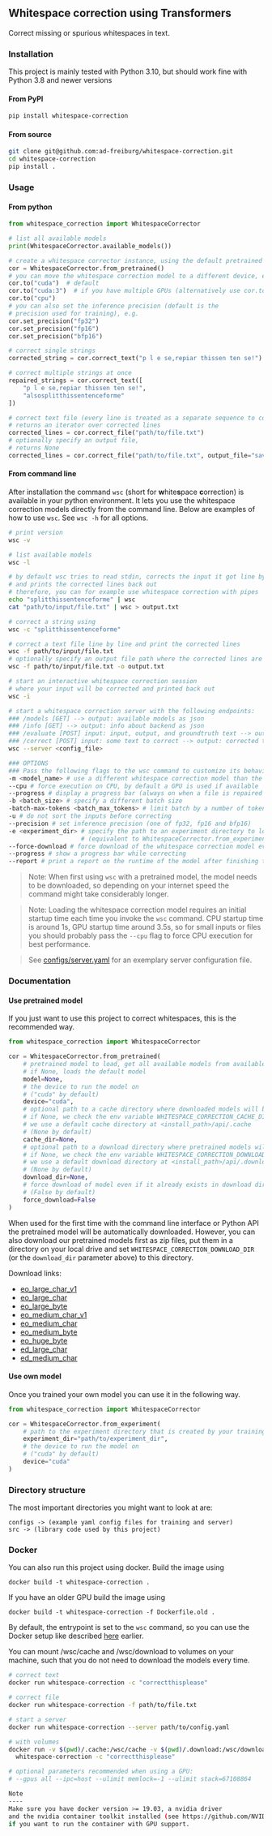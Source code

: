 ## Whitespace correction using Transformers

Correct missing or spurious whitespaces in text.

### Installation

This project is mainly tested with Python 3.10, but should work fine with Python 3.8 and newer versions

#### From PyPI

```bash
pip install whitespace-correction
```

#### From source

```bash
git clone git@github.com:ad-freiburg/whitespace-correction.git
cd whitespace-correction
pip install .

```

### Usage

#### From python

```python
from whitespace_correction import WhitespaceCorrector

# list all available models
print(WhitespaceCorrector.available_models())

# create a whitespace corrector instance, using the default pretrained model
cor = WhitespaceCorrector.from_pretrained()
# you can move the whitespace correction model to a different device, e.g.
cor.to("cuda")  # default
cor.to("cuda:3")  # if you have multiple GPUs (alternatively use cor.to(3))
cor.to("cpu")
# you can also set the inference precision (default is the 
# precision used for training), e.g.
cor.set_precision("fp32")
cor.set_precision("fp16")
cor.set_precision("bfp16")

# correct single strings
corrected_string = cor.correct_text("p l e se,repiar thissen ten se!")

# correct multiple strings at once
repaired_strings = cor.correct_text([
    "p l e se,repiar thissen ten se!",
    "alsosplitthissentenceforme"
])

# correct text file (every line is treated as a separate sequence to correct),
# returns an iterator over corrected lines
corrected_lines = cor.correct_file("path/to/file.txt")
# optionally specify an output file,
# returns None
corrected_lines = cor.correct_file("path/to/file.txt", output_file="save/output/here.txt")
```

#### From command line

After installation the command `wsc` (short for **w**hite**s**pace **c**orrection) is available in your python environment. 
It lets you use the whitespace correction models directly from the command line.
Below are examples of how to use `wsc`. See `wsc -h` for all options.

```bash
# print version
wsc -v

# list available models
wsc -l

# by default wsc tries to read stdin, corrects the input it got line by line 
# and prints the corrected lines back out
# therefore, you can for example use whitespace correction with pipes
echo "splitthissentenceforme" | wsc
cat "path/to/input/file.txt" | wsc > output.txt

# correct a string using
wsc -c "splitthissentenceforme"

# correct a text file line by line and print the corrected lines
wsc -f path/to/input/file.txt
# optionally specify an output file path where the corrected lines are saved
wsc -f path/to/input/file.txt -o output.txt

# start an interactive whitespace correction session
# where your input will be corrected and printed back out
wsc -i

# start a whitespace correction server with the following endpoints:
### /models [GET] --> output: available models as json 
### /info [GET] --> output: info about backend as json
### /evaluate [POST] input: input, output, and groundtruth text --> output: evaluation metrics as json
### /correct [POST] input: some text to correct --> output: corrected text and runtime information as json
wsc --server <config_file>

### OPTIONS
### Pass the following flags to the wsc command to customize its behaviour
-m <model_name> # use a different whitespace correction model than the default one 
--cpu # force execution on CPU, by default a GPU is used if available
--progress # display a progress bar (always on when a file is repaired using -f)
-b <batch_size> # specify a different batch size
-batch-max-tokens <batch_max_tokens> # limit batch by a number of tokens and not by number of samples
-u # do not sort the inputs before correcting
--precision # set inference precision (one of fp32, fp16 and bfp16)
-e <experiment_dir> # specify the path to an experiment directory to load the model from 
                    # (equivalent to WhitespaceCorrector.from_experiment(experiment_dir) in python API)
--force-download # force download of the whitespace correction model even if it was already downloaded
--progress # show a progress bar while correcting
--report # print a report on the runtime of the model after finishing the correction
```

> Note: When first using `wsc` with a pretrained model, the model needs to be downloaded, so depending on
> your internet speed the command might take considerably longer.

> Note: Loading the whitespace correction model requires an initial startup time each time you
> invoke the `wsc` command. CPU startup time is around 1s, GPU startup time around 3.5s, so for small
> inputs or files you should probably pass the `--cpu` flag to force CPU execution for best performance.

> See [configs/server.yaml](configs/server.yaml) for an exemplary server configuration file.

### Documentation

#### Use pretrained model

If you just want to use this project to correct whitespaces, this is the recommended way.

```python
from whitespace_correction import WhitespaceCorrector

cor = WhitespaceCorrector.from_pretrained(
    # pretrained model to load, get all available models from available_models(),
    # if None, loads the default model
    model=None,
    # the device to run the model on
    # ("cuda" by default)
    device="cuda",
    # optional path to a cache directory where downloaded models will be extracted to,
    # if None, we check the env variable WHITESPACE_CORRECTION_CACHE_DIR, if it is not set 
    # we use a default cache directory at <install_path>/api/.cache 
    # (None by default)
    cache_dir=None,
    # optional path to a download directory where pretrained models will be downloaded to,
    # if None, we check the env variable WHITESPACE_CORRECTION_DOWNLOAD_DIR, if it is not set 
    # we use a default download directory at <install_path>/api/.download
    # (None by default)
    download_dir=None,
    # force download of model even if it already exists in download dir
    # (False by default)
    force_download=False
)
```

When used for the first time with the command line interface or Python API the pretrained model will be automatically downloaded. 
However, you can also download our pretrained models first as zip files, put them in a directory on your local drive 
and set `WHITESPACE_CORRECTION_DOWNLOAD_DIR` (or the `download_dir` parameter above) to this directory.

Download links:
- [eo_large_char_v1](https://ad-publications.informatik.uni-freiburg.de/ACL_whitespace_correction_transformer_BHW_2023.materials/eo_large_char_v1.zip)
- [eo_large_char](https://ad-publications.informatik.uni-freiburg.de/ACL_whitespace_correction_transformer_BHW_2023.materials/eo_large_char_v2.zip)
- [eo_large_byte](https://ad-publications.informatik.uni-freiburg.de/ACL_whitespace_correction_transformer_BHW_2023.materials/eo_large_byte_v2.zip)
- [eo_medium_char_v1](https://ad-publications.informatik.uni-freiburg.de/ACL_whitespace_correction_transformer_BHW_2023.materials/eo_medium_char_v1.zip)
- [eo_medium_char](https://ad-publications.informatik.uni-freiburg.de/ACL_whitespace_correction_transformer_BHW_2023.materials/eo_medium_char_v2.zip)
- [eo_medium_byte](https://ad-publications.informatik.uni-freiburg.de/ACL_whitespace_correction_transformer_BHW_2023.materials/eo_medium_byte_v2.zip)
- [eo_huge_byte](https://ad-publications.informatik.uni-freiburg.de/ACL_whitespace_correction_transformer_BHW_2023.materials/eo_huge_byte_v2.zip)
- [ed_large_char](https://ad-publications.informatik.uni-freiburg.de/ACL_whitespace_correction_transformer_BHW_2023.materials/ed_large_v1.zip)
- [ed_medium_char](https://ad-publications.informatik.uni-freiburg.de/ACL_whitespace_correction_transformer_BHW_2023.materials/ed_medium_v1.zip)

#### Use own model

Once you trained your own model you can use it in the following way.

```python
from whitespace_correction import WhitespaceCorrector

cor = WhitespaceCorrector.from_experiment(
    # path to the experiment directory that is created by your training run
    experiment_dir="path/to/experiment_dir",
    # the device to run the model on
    # ("cuda" by default)
    device="cuda"
)
```

### Directory structure

The most important directories you might want to look at are:

```
configs -> (example yaml config files for training and server)
src -> (library code used by this project)
```

### Docker

You can also run this project using docker. Build the image using

`docker build -t whitespace-correction .`

If you have an older GPU build the image using

`docker build -t whitespace-correction -f Dockerfile.old .`

By default, the entrypoint is set to the `wsc` command, 
so you can use the Docker setup like described [here](#from-command-line) earlier.

You can mount /wsc/cache and /wsc/download to volumes on your machine, such that
you do not need to download the models every time.

```bash
# correct text
docker run whitespace-correction -c "correctthisplease"

# correct file
docker run whitespace-correction -f path/to/file.txt

# start a server
docker run whitespace-correction --server path/to/config.yaml

# with volumes
docker run -v $(pwd)/.cache:/wsc/cache -v $(pwd)/.download:/wsc/download \
  whitespace-correction -c "correctthisplease"

# optional parameters recommended when using a GPU:
# --gpus all --ipc=host --ulimit memlock=-1 --ulimit stack=67108864

Note
----
Make sure you have docker version >= 19.03, a nvidia driver
and the nvidia container toolkit installed (see https://github.com/NVIDIA/nvidia-docker)
if you want to run the container with GPU support.
```
